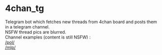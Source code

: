 # 4chan_tg
Telegram bot which fetches new threads from 4chan board and posts them in a telegram channel. <br>
NSFW thread pics are blurred. <br>
Channel examples (content is still NSFW) : <br>
[/pol/](https://t.me/pol_4_chan) <br>
[/mlp/](https://t.me/mlp_4chan)

